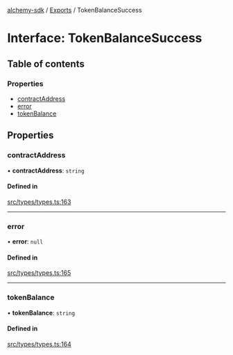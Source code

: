 [alchemy-sdk](../README.md) / [Exports](../modules.md) / TokenBalanceSuccess

# Interface: TokenBalanceSuccess

## Table of contents

### Properties

- [contractAddress](TokenBalanceSuccess.md#contractaddress)
- [error](TokenBalanceSuccess.md#error)
- [tokenBalance](TokenBalanceSuccess.md#tokenbalance)

## Properties

### contractAddress

• **contractAddress**: `string`

#### Defined in

[src/types/types.ts:163](https://github.com/alchemyplatform/alchemy-sdk-js/blob/e05babb/src/types/types.ts#L163)

___

### error

• **error**: ``null``

#### Defined in

[src/types/types.ts:165](https://github.com/alchemyplatform/alchemy-sdk-js/blob/e05babb/src/types/types.ts#L165)

___

### tokenBalance

• **tokenBalance**: `string`

#### Defined in

[src/types/types.ts:164](https://github.com/alchemyplatform/alchemy-sdk-js/blob/e05babb/src/types/types.ts#L164)
